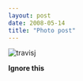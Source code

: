 ```yaml
---
layout: post
date: 2008-05-14
title: "Photo post"
---
```

![travisj](/images/745985e6e49f2e2a23f40052727b1b7561ef5b1ef12301c49879aecca62a9d20.jpg)

<b>Ignore this</b>